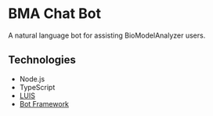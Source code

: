 # BMA Chat Bot

A natural language bot for assisting BioModelAnalyzer users.

## Technologies

- Node.js
- TypeScript
- [LUIS](https://www.luis.ai/)
- [Bot Framework](https://dev.botframework.com/)